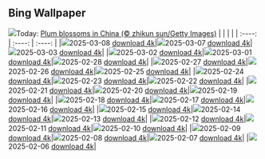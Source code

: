 ## Bing Wallpaper
![](./wallpaper/2025-03-08.jpg)Today: [Plum blossoms in China (© zhikun sun/Getty Images)](./wallpaper/2025-03-08.jpg)
|      |      |      |
| :----: | :----: | :----: |
|![](./wallpaper/2025-03-08_sm.jpg)2025-03-08 [download 4k](./wallpaper/2025-03-08.jpg)|![](./wallpaper/2025-03-07_sm.jpg)2025-03-07 [download 4k](./wallpaper/2025-03-07.jpg)|![](./wallpaper/2025-03-03_sm.jpg)2025-03-03 [download 4k](./wallpaper/2025-03-03.jpg)|
|![](./wallpaper/2025-03-02_sm.jpg)2025-03-02 [download 4k](./wallpaper/2025-03-02.jpg)|![](./wallpaper/2025-03-01_sm.jpg)2025-03-01 [download 4k](./wallpaper/2025-03-01.jpg)|![](./wallpaper/2025-02-28_sm.jpg)2025-02-28 [download 4k](./wallpaper/2025-02-28.jpg)|
|![](./wallpaper/2025-02-27_sm.jpg)2025-02-27 [download 4k](./wallpaper/2025-02-27.jpg)|![](./wallpaper/2025-02-26_sm.jpg)2025-02-26 [download 4k](./wallpaper/2025-02-26.jpg)|![](./wallpaper/2025-02-25_sm.jpg)2025-02-25 [download 4k](./wallpaper/2025-02-25.jpg)|
|![](./wallpaper/2025-02-24_sm.jpg)2025-02-24 [download 4k](./wallpaper/2025-02-24.jpg)|![](./wallpaper/2025-02-23_sm.jpg)2025-02-23 [download 4k](./wallpaper/2025-02-23.jpg)|![](./wallpaper/2025-02-22_sm.jpg)2025-02-22 [download 4k](./wallpaper/2025-02-22.jpg)|
|![](./wallpaper/2025-02-21_sm.jpg)2025-02-21 [download 4k](./wallpaper/2025-02-21.jpg)|![](./wallpaper/2025-02-20_sm.jpg)2025-02-20 [download 4k](./wallpaper/2025-02-20.jpg)|![](./wallpaper/2025-02-19_sm.jpg)2025-02-19 [download 4k](./wallpaper/2025-02-19.jpg)|
|![](./wallpaper/2025-02-18_sm.jpg)2025-02-18 [download 4k](./wallpaper/2025-02-18.jpg)|![](./wallpaper/2025-02-17_sm.jpg)2025-02-17 [download 4k](./wallpaper/2025-02-17.jpg)|![](./wallpaper/2025-02-16_sm.jpg)2025-02-16 [download 4k](./wallpaper/2025-02-16.jpg)|
|![](./wallpaper/2025-02-15_sm.jpg)2025-02-15 [download 4k](./wallpaper/2025-02-15.jpg)|![](./wallpaper/2025-02-14_sm.jpg)2025-02-14 [download 4k](./wallpaper/2025-02-14.jpg)|![](./wallpaper/2025-02-13_sm.jpg)2025-02-13 [download 4k](./wallpaper/2025-02-13.jpg)|
|![](./wallpaper/2025-02-12_sm.jpg)2025-02-12 [download 4k](./wallpaper/2025-02-12.jpg)|![](./wallpaper/2025-02-11_sm.jpg)2025-02-11 [download 4k](./wallpaper/2025-02-11.jpg)|![](./wallpaper/2025-02-10_sm.jpg)2025-02-10 [download 4k](./wallpaper/2025-02-10.jpg)|
|![](./wallpaper/2025-02-09_sm.jpg)2025-02-09 [download 4k](./wallpaper/2025-02-09.jpg)|![](./wallpaper/2025-02-08_sm.jpg)2025-02-08 [download 4k](./wallpaper/2025-02-08.jpg)|![](./wallpaper/2025-02-07_sm.jpg)2025-02-07 [download 4k](./wallpaper/2025-02-07.jpg)|
|![](./wallpaper/2025-02-06_sm.jpg)2025-02-06 [download 4k](./wallpaper/2025-02-06.jpg)|